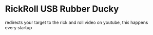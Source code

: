 # RickRoll USB Rubber Ducky
 redirects your target to the rick and roll video on youtube, this happens every startup
